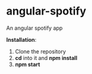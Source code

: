 # angular-spotify
An angular spotify app

**Installation**: 

1. Clone the repository
2. **cd** into it and **npm install**
3. **npm start**

